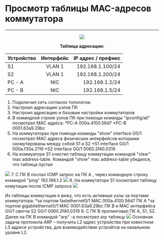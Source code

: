 # Просмотр таблицы MAC-адресов коммутатора 
_ _ _
<p align="center">
<image src="https://github.com/LLlMEJIb87/OTUS-learning/blob/master/4.%20Data%20link.%20Ethernet/shema-seti.PNG">
</p>
<div align="center">

__Таблица адресации:__

| Устройство       | Интерфейс         | IP адрес / префикс |
| ------------- |:------------------:|------------------:|
| S1     | VLAN 1 | 192.168.1.100/24 | 
| S2     | VLAN 1 | 192.168.1.200/24 | 
| PC - A | NIC    | 192.168.1.2/24   | 
| PC - B | NIC    | 192.168.1.5/24   |
</div>

1. Подключил сеть согласно топологии.
2. Настроил адресацию узлов ПК
3. Настроил адресацию и базовые настройки коммутаторов
4. В командной строке узлов ПК при помощи команды "ipconfig/all" посмотрел MAC адреса:
   *PC-A  000a.4100.56d7
   *PC-B  0001.63a9.29bc       
5. На коммутаторах при помощи команды "show" interface G0/1 посмотрел MAC адреса физических интерфейсов которыми скомутированы между собой S1 и S2
   *S1 interface G0/1 000a.f30a.2119
   *S2 interface G0/1 0060.2f40.0319
6. На коммуаторе S1 очистил таблицу коммутации командой "clear" mac address-table. Командой "show" mac address-table убедился, что таблица пустая
<image src="https://github.com/LLlMEJIb87/OTUS-learning/blob/master/4.%20Data%20link.%20Ethernet/pustaya-tablica-mac.PNG">
7. C ПК B послал ICMP запрос на ПК А , через командную строку командой "ping" 192.168.1.2
<image src="https://github.com/LLlMEJIb87/OTUS-learning/blob/master/4.%20Data%20link.%20Ethernet/ping-B-to-A.PNG">
8. На коммутаторе S1 посмотрел таблицу комутации после ICMP запроса
<image src="https://github.com/LLlMEJIb87/OTUS-learning/blob/master/4.%20Data%20link.%20Ethernet/tablica-mac.PNG">

Из таблицы коммутации я вижу, что есть активные узлы за портами коммутатора:
   *за портом fastethernet0/1 MAC 000a.4100.56d7 ПК A
   *за портом gigabitethernet0/1 MAC 0001.63a9.29bc ПК B и MAC интерфейса G0/1 свитча S2 G0/1 0060.2f40.0319
9. С ПК B пропинговал ПК А, S1, S2. Далее на ПК B командой "arp" -a посмотрел arp таблицу
<image src="https://github.com/LLlMEJIb87/OTUS-learning/blob/master/4.%20Data%20link.%20Ethernet/arp.PNG">
Основная задача протокола ARP – получить L2 адрес устройства при известном L3 адресе устройства, для взаимодействия устройтсв на канальном уровне L2.
